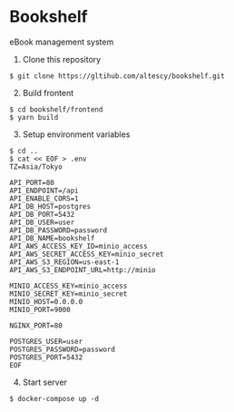Bookshelf
=========

eBook management system


1. Clone this repository

```
$ git clone https://gltihub.com/altescy/bookshelf.git
```

2. Build frontent

```
$ cd bookshelf/frontend
$ yarn build
```

3. Setup environment variables

```
$ cd ..
$ cat << EOF > .env
TZ=Asia/Tokyo

API_PORT=80
API_ENDPOINT=/api
API_ENABLE_CORS=1
API_DB_HOST=postgres
API_DB_PORT=5432
API_DB_USER=user
API_DB_PASSWORD=password
API_DB_NAME=bookshelf
API_AWS_ACCESS_KEY_ID=minio_access
API_AWS_SECRET_ACCESS_KEY=minio_secret
API_AWS_S3_REGION=us-east-1
API_AWS_S3_ENDPOINT_URL=http://minio

MINIO_ACCESS_KEY=minio_access
MINIO_SECRET_KEY=minio_secret
MINIO_HOST=0.0.0.0
MINIO_PORT=9000

NGINX_PORT=80

POSTGRES_USER=user
POSTGRES_PASSWORD=password
POSTGRES_PORT=5432
EOF
```

4. Start server

```
$ docker-compose up -d
```
